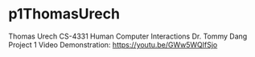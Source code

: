 # p1ThomasUrech
Thomas Urech 
CS-4331 Human Computer Interactions
Dr. Tommy Dang 
Project 1
Video Demonstration: https://youtu.be/GWw5WQlfSjo
